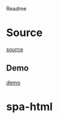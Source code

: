 Readme

# Source
[source](https://github.com/AliN11/alin11.github.io/tree/master/playground/vanillajs-single-page-application)

## Demo
[demo](https://react-101.github.io/spa-html)

# spa-html
